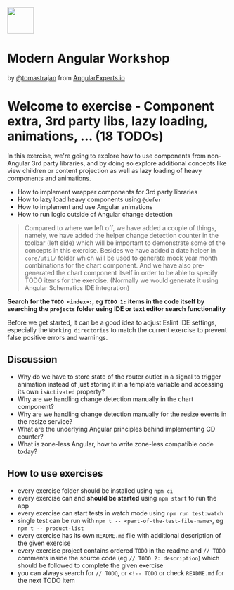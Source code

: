 <img height="60" src="https://angularexperts.io/assets/images/logo/angular-experts.svg">

# Modern Angular Workshop

by [@tomastrajan](https://twitter.com/tomastrajan) from [AngularExperts.io](https://angularexperts.io)

# Welcome to exercise - Component extra, 3rd party libs, lazy loading, animations, ... (18 TODOs)

In this exercise, we're going to explore how to use components from non-Angular
3rd party libraries, and by doing so explore additional concepts like view children
or content projection as well as lazy loading of heavy components and animations.

- How to implement wrapper components for 3rd party libraries
- How to lazy load heavy components using `@defer`
- How to implement and use Angular animations
- How to run logic outside of Angular change detection

> Compared to where we left off, we have added a couple of things, namely, we have added the helper change detection
> counter in the toolbar (left side) which will be important to demonstrate some of the concepts in this exercise.
> Besides we have added a date helper in `core/util/` folder which will be used to generate mock year month combinations
> for the chart component. And we have also pre-generated the chart component itself in order to be able
> to specify TODO items for the exercise. (Normally we would generate it using Angular Schematics IDE integration)

**Search for the  `TODO <index>:`, eg `TODO 1:`  items in the code itself by searching the `projects` folder using IDE or text editor search functionality**

Before we get started, it can be a good idea to adjust Eslint IDE settings, especially the `Working directories` to match the current exercise to prevent false positive errors and warnings.

## Discussion

* Why do we have to store state of the router outlet in a signal to trigger animation instead of just storing it in a template variable and accessing its own `isActivated` property?
* Why are we handling change detection manually in the chart component?
* Why are we handling change detection manually for the resize events in the resize service?
* What are the underlying Angular principles behind implementing CD counter?
* What is zone-less Angular, how to write zone-less compatible code today?

## How to use exercises

- every exercise folder should be installed using `npm ci`
- every exercise can and **should be started** using `npm start` to run the app
- every exercise can start tests in watch mode using `npm run test:watch`
- single test can be run with `npm t -- <part-of-the-test-file-name>`, eg `npm t -- product-list`
- every exercise has its own `README.md` file with additional description of the given exercise
- every exercise project contains ordered `TODO` in the readme and `// TODO` comments inside the source code (eg `// TODO 2: description`) which should be followed to complete the given exercise
- you can always search for `// TODO`, or `<!-- TODO` or check `README.md` for the next TODO item

